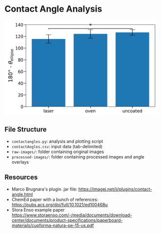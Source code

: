 # Contact Angle Analysis

![contact angles](contactangle.png)

## File Structure
- `contactangles.py`: analysis and plotting script
- `contactAngles.csv`: input data (tab-delimited)
- `raw-images/`: folder containing original images
- `processed-images/`: folder containing processed images and angle overlays

## Resources
 - Marco Brugnara's plugin .jar file: https://imagej.net/ij/plugins/contact-angle.html
 - ChemEd paper with a bunch of references: https://pubs.acs.org/doi/full/10.1021/ed100468u
 - Stora Enso example paper https://www.storaenso.com/-/media/documents/download-center/documents/product-specifications/paperboard-materials/cupforma-natura-pe-15-us.pdf